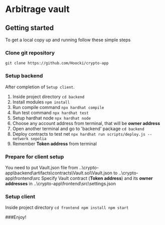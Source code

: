 # Arbitrage vault

## Getting started

To get a local copy up and running follow these simple steps

### Clone git repository

`git clone https://github.com/Hoocki/crypto-app`

### Setup backend
After completion of `Setup client`.
1. Inside project directory 
`cd backend`
2. Install modules
`npm install`
3. Run compile command
`npx hardhat compile`
4. Run test command
`npx hardhat test`
5. Setup hardhat node
`npx hardhat node`
6. Choose any account address from terminal, that will be **owner address**
7. Open another terminal and go to 'backend' package
`cd backend`
8. Deploy contracts to test net
`npx hardhat run scripts/deploy.js --network sepolia`
9. Remember  **Token address** from terminal

### Prepare for client setup 
You need to put Vault.json file from ..\crypto-app\backend\artifacts\contracts\Vault.sol\Vault.json to ..\crypto-app\frontend\src
Specify Vault contract (**Token address**) and its **owner addresses** in ..\crypto-app\frontend\src\settings.json

### Setup client
Inside project directory
`cd frontend
npm install
npm start`

###Enjoy!
